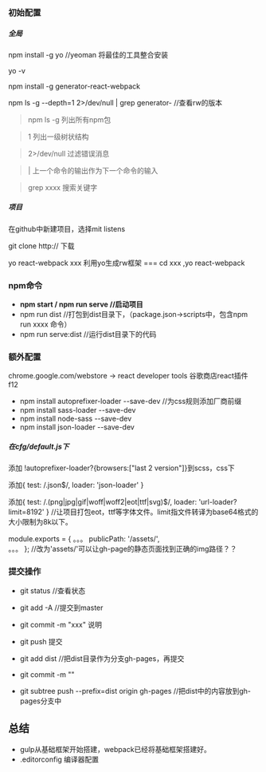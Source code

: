 ### 初始配置
##### 全局
npm install -g yo	//yeoman 将最佳的工具整合安装

yo -v

npm install -g generator-react-webpack

npm ls -g --depth=1 2>/dev/null | grep generator-	//查看rw的版本
> npm ls -g	列出所有npm包

> 1  	列出一级树状结构

> 2>/dev/null	过滤错误消息

> | 	上一个命令的输出作为下一个命令的输入

> grep xxxx 搜索关键字

##### 项目
在github中新建项目，选择mit listens

git clone http://	下载

yo react-webpack xxx  利用yo生成rw框架  === cd xxx  ,yo react-webpack 


### npm命令
* __npm start / npm run serve //启动项目__
* npm run dist 	//打包到dist目录下，（package.json->scripts中，包含npm run xxxx 命令）
* npm run serve:dist	//运行dist目录下的代码

### 额外配置
chrome.google.com/webstore   -> react developer tools	谷歌商店react插件 f12


* npm install autoprefixer-loader --save-dev	//为css规则添加厂商前缀
* npm install sass-loader --save-dev
* npm install node-sass --save-dev
* npm install json-loader --save-dev

##### 在cfg/default.js下

添加 !autoprefixer-loader?{browsers:["last 2 version"]}到scss，css下

添加{
        test: /\.json$/,
        loader: 'json-loader'
      }

添加{
        test: /\.(png|jpg|gif|woff|woff2|eot|ttf|svg)$/,
        loader: 'url-loader?limit=8192'
      }
//让项目打包eot，ttf等字体文件。limit指文件转译为base64格式的大小限制为8k以下。

module.exports = {
  。。。
  publicPath: '/assets/',	
  。。。
};
//改为'assets/'可以让gh-page的静态页面找到正确的img路径？？


### 提交操作
* git status	//查看状态

* git add -A	//提交到master
* git commit -m "xxx"  说明
* git push 提交

* git add dist	//把dist目录作为分支gh-pages，再提交
* git commit -m ""
* git subtree push --prefix=dist origin gh-pages	//把dist中的内容放到gh-pages分支中

## 总结
* gulp从基础框架开始搭建，webpack已经将基础框架搭建好。
* .editorconfig  	编译器配置









